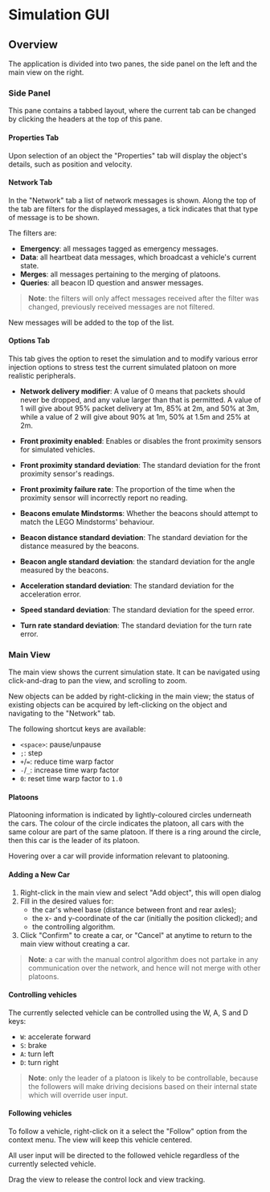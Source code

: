 # Simulation GUI

## Overview

The application is divided into two panes, the side panel on the left and the
main view on the right.

### Side Panel

This pane contains a tabbed layout, where the current tab can be changed by
clicking the headers at the top of this pane.

#### Properties Tab

Upon selection of an object the "Properties" tab will display the object's
details, such as position and velocity.

#### Network Tab

In the "Network" tab a list of network messages is shown. Along the top of the 
tab are filters for the displayed messages, a tick indicates that that type of
message is to be shown.

The filters are:
-	**Emergency**: all messages tagged as emergency messages.
-	**Data**: all heartbeat data messages, which broadcast a vehicle's current
	state.
-	**Merges**: all messages pertaining to the merging of platoons.
-	**Queries**: all beacon ID question and answer messages.

>	**Note**: the filters will only affect messages received after the filter
>	was changed, previously received messages are not filtered.

New messages will be added to the top of the list.

#### Options Tab

This tab gives the option to reset the simulation and to modify various error
injection options to stress test the current simulated platoon on more realistic
peripherals.

-	**Network delivery modifier**: A value of 0 means that packets should never
	be dropped, and any value larger than that is permitted. A value of 1 will
	give about 95% packet delivery at 1m, 85% at 2m, and 50% at 3m, while a
	value of 2 will give about 90% at 1m, 50% at 1.5m and 25% at 2m.
	
-	**Front proximity enabled**: Enables or disables the front proximity
	sensors for simulated vehicles.
-	**Front proximity standard deviation**: The standard deviation for the front
	proximity sensor's readings.
-	**Front proximity failure rate**: The proportion of the time when the
	proximity sensor will incorrectly report no reading.
	
-	**Beacons emulate Mindstorms**: Whether the beacons should attempt to match
	the LEGO Mindstorms' behaviour.
-	**Beacon distance standard deviation**: The standard deviation for the
	distance measured by the beacons.
-	**Beacon angle standard deviation**: the standard deviation for the angle
	measured by the beacons.
	
-	**Acceleration standard deviation**: The standard deviation for the
	acceleration error.
-	**Speed standard deviation**: The standard deviation for the speed error.
-	**Turn rate standard deviation**: The standard deviation for the turn rate
	error.

### Main View

The main view shows the current simulation state. It can be navigated using
click-and-drag to pan the view, and scrolling to zoom.

New objects can be added by right-clicking in the main view; the status of
existing objects can be acquired by left-clicking on the object and navigating
to the "Network" tab.

The following shortcut keys are available:
-	`<space>`: pause/unpause
-	`;`: step
-	`+`/`=`: reduce time warp factor
-	`-`/`_`: increase time warp factor
-	`0`: reset time warp factor to `1.0`

#### Platoons

Platooning information is indicated by lightly-coloured circles underneath the
cars. The colour of the circle indicates the platoon, all cars with the same
colour are part of the same platoon. If there is a ring around the circle, then
this car is the leader of its platoon.

Hovering over a car will provide information relevant to platooning.

#### Adding a New Car

1.	Right-click in the main view and select "Add object", this will open dialog
2.	Fill in the desired values for:
	-	the car's wheel base (distance between front and rear axles);
	-	the x- and y-coordinate of the car (initially the position clicked); and
	-	the controlling algorithm.
3.	Click "Confirm" to create a car, or "Cancel" at anytime to return to the
	main view without creating a car.
	
>	**Note**: a car with the manual control algorithm does not partake in any
>	communication over the network, and hence will not merge with other
>	platoons.

#### Controlling vehicles

The currently selected vehicle can be controlled using the W, A, S and D keys:
-	`W`: accelerate forward
-	`S`: brake
-	`A`: turn left
-	`D`: turn right

>	**Note**: only the leader of a platoon is likely to be controllable, because
>	the followers will make driving decisions based on their internal state
>	which will override user input.

#### Following vehicles

To follow a vehicle, right-click on it a select the "Follow" option from the
context menu. The view will keep this vehicle centered.

All user input will be directed to the followed vehicle regardless of the
currently selected vehicle.

Drag the view to release the control lock and view tracking.
